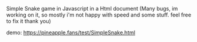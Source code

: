 Simple Snake game in Javascript in a Html document (Many bugs, im working on it, so mostly i'm not happy with speed and some stuff. feel free to fix it thank you)

demo: https://pineapple.fans/test/SimpleSnake.html
